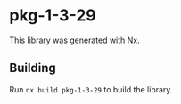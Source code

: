 # pkg-1-3-29

This library was generated with [Nx](https://nx.dev).

## Building

Run `nx build pkg-1-3-29` to build the library.
